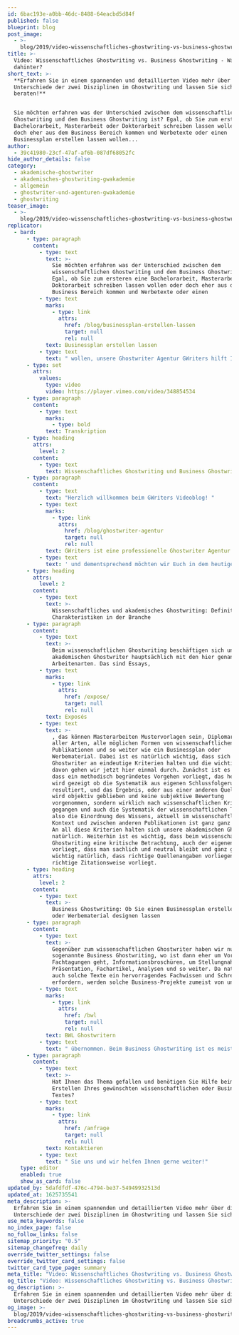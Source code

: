 ```yaml
---
id: 6bac193e-a0bb-46dc-8488-64eacbd5d84f
published: false
blueprint: blog
post_image:
  - >-
    blog/2019/video-wissenschaftliches-ghostwriting-vs-business-ghostwriting-was-steckt-dahinter/2019-07-18-Wissenschaftliches_Ghostwriting_vs_Business_Ghostwriting-Was_steckt_dahinter_classic_Thumbnail-(1).png
title: >-
  Video: Wissenschaftliches Ghostwriting vs. Business Ghostwriting - Was steckt
  dahinter?
short_text: >-
  **Erfahren Sie in einem spannenden und detaillierten Video mehr über die
  Unterschiede der zwei Disziplinen im Ghostwriting und lassen Sie sich
  beraten!**


  Sie möchten erfahren was der Unterschied zwischen dem wissenschaftlichen
  Ghostwriting und dem Business Ghostwriting ist? Egal, ob Sie zum ersteren eine
  Bachelorarbeit, Masterarbeit oder Doktorarbeit schreiben lassen wollen oder
  doch eher aus dem Business Bereich kommen und Werbetexte oder einen
  Businessplan erstellen lassen wollen...
author:
  - 39c41980-23cf-47af-af6b-087df68052fc
hide_author_details: false
category:
  - akademische-ghostwriter
  - akademisches-ghostwriting-gwakademie
  - allgemein
  - ghostwriter-und-agenturen-gwakademie
  - ghostwriting
teaser_image:
  - >-
    blog/2019/video-wissenschaftliches-ghostwriting-vs-business-ghostwriting-was-steckt-dahinter/2019-07-18-Wissenschaftliches_Ghostwriting_vs_Business_Ghostwriting-Was_steckt_dahinter_classic_Thumbnail-(1).png
replicator:
  - bard:
      - type: paragraph
        content:
          - type: text
            text: >-
              Sie möchten erfahren was der Unterschied zwischen dem
              wissenschaftlichen Ghostwriting und dem Business Ghostwriting ist?
              Egal, ob Sie zum ersteren eine Bachelorarbeit, Masterarbeit oder
              Doktorarbeit schreiben lassen wollen oder doch eher aus dem
              Business Bereich kommen und Werbetexte oder einen
          - type: text
            marks:
              - type: link
                attrs:
                  href: /blog/businessplan-erstellen-lassen
                  target: null
                  rel: null
            text: Businessplan erstellen lassen
          - type: text
            text: " wollen, unsere Ghostwriter Agentur GWriters hilft Ihnen dabei mit geprüfter Qualität, Zuverlässigkeit und Preissicherheit. Schauen Sie das Video an oder lesen Sie unsere Transkription, um zu erfahren was die grundliegenden Unterschiede zwischen den beiden Bereichen sind."
      - type: set
        attrs:
          values:
            type: video
            video: https://player.vimeo.com/video/348854534
      - type: paragraph
        content:
          - type: text
            marks:
              - type: bold
            text: Transkription
      - type: heading
        attrs:
          level: 2
        content:
          - type: text
            text: Wissenschaftliches Ghostwriting und Business Ghostwriting
      - type: paragraph
        content:
          - type: text
            text: "Herzlich willkommen beim GWriters Videoblog! "
          - type: text
            marks:
              - type: link
                attrs:
                  href: /blog/ghostwriter-agentur
                  target: null
                  rel: null
            text: GWriters ist eine professionelle Ghostwriter Agentur
          - type: text
            text: ' und dementsprechend möchten wir Euch in dem heutigen Video einmal unsere zwein Kernbereiche vorstellen. Das Video lautet deshalb "Wissenschaftliches versus Business Ghostwriting". Warum wir diese zwei Bereiche unterscheiden, ist ganz einfach, denn beide Bereiche haben ganz ganz unterschiedliche Kriterien, nach denen unsere Ghostwriter gehen müssen und in dem Video heute stellen wir Euch diese beiden Bereiche und deren Kriterien einmal gegenüber und einmal vor.'
      - type: heading
        attrs:
          level: 2
        content:
          - type: text
            text: >-
              Wissenschaftliches und akademisches Ghostwriting: Definition und
              Charakteristiken in der Branche
      - type: paragraph
        content:
          - type: text
            text: >-
              Beim wissenschaftlichen Ghostwriting beschäftigen sich unsere
              akademischen Ghostwriter hauptsächlich mit den hier genannten
              Arbeitenarten. Das sind Essays,
          - type: text
            marks:
              - type: link
                attrs:
                  href: /expose/
                  target: null
                  rel: null
            text: Exposés
          - type: text
            text: >-
              , das können Masterarbeiten Mustervorlagen sein, Diplomarbeiten
              aller Arten, alle möglichen Formen von wissenschaftlichen
              Publikationen und so weiter wie ein Businessplan oder
              Werbematerial. Dabei ist es natürlich wichtig, dass sich die
              Ghostwriter an eindeutige Kriterien halten und die wichtigsten
              davon gehen wir jetzt hier einmal durch. Zunächst ist es wichtig,
              dass ein methodisch begründetes Vorgehen vorliegt, das heißt, es
              wird gezeigt ob die Systematik aus eigenen Schlussfolgerung
              resultiert, und das Ergebnis, oder aus einer anderen Quelle. Es
              wird objektiv geblieben und keine subjektive Bewertung
              vorgenommen, sondern wirklich nach wissenschaftlichen Kriterien
              gegangen und auch die Systematik der wissenschaftlichen Texte,
              also die Einordnung des Wissens, aktuell im wissenschaftlichen
              Kontext und zwischen anderen Publikationen ist ganz ganz wichtig.
              An all diese Kriterien halten sich unsere akademischen Ghostwriter
              natürlich. Weiterhin ist es wichtig, dass beim wissenschaftlichen
              Ghostwriting eine kritische Betrachtung, auch der eigenen Thesen
              vorliegt, dass man sachlich und neutral bleibt und ganz ganz
              wichtig natürlich, dass richtige Quellenangaben vorliegen und die
              richtige Zitationsweise vorliegt.
      - type: heading
        attrs:
          level: 2
        content:
          - type: text
            text: >-
              Business Ghostwriting: Ob Sie einen Businessplan erstellen lassen
              oder Werbematerial designen lassen
      - type: paragraph
        content:
          - type: text
            text: >-
              Gegenüber zum wissenschaftlichen Ghostwriter haben wir nun das
              sogenannte Business Ghostwriting, wo ist dann eher um Vorträge zu
              Fachtagungen geht, Informationsbroschüren, um Stellungnahmen,
              Präsentation, Fachartikel, Analysen und so weiter. Da natürlich
              auch solche Texte ein hervorragendes Fachwissen und Schreibtalent
              erfordern, werden solche Business-Projekte zumeist von unseren
          - type: text
            marks:
              - type: link
                attrs:
                  href: /bwl
                  target: null
                  rel: null
            text: BWL Ghostwritern
          - type: text
            text: " übernommen. Beim Business Ghostwriting ist es meist ganz ganz wichtig, dass mit den Informationen auch vertraulich umgegangen wird Grundsätzlich ist bei all unseren akademischen Ghostwriter und natürlich auch bei den Business Ghostwritern Diskretion an erster Stelle. Das heißt, die Informationen werden bei uns, bei GWriters, immer vertraulich behandelt. Wichtig ist auch, dass man den Ausdruck etwas unterscheidet. Man muss sich nicht wie im wissenschaftlichen Arbeiten so sehr spezifisch ausdrücken aber schon auf einem Business Level. Man sollte politisch korrekt bleiben, was unsere Business Ghostwriter eben auch tun und auf eine kurze und knappe aber dadurch präzise und prägnante Ausdrucksweise achten Weiterhin ist es wichtig eine detaillierte Konkurrenzanalyse zu betreiben und teilweise eben zielgerichtete grafische Elemente mit in die Arbeit einzubringen und dementsprechend die Ergebnisse ordentlich und geschmackvoll zu visualisieren. Ich hoffe ich konnte Euch dazu einmal das wissenschaftliche Ghostwriting dem Business Ghostwriting gegenüberstellen und etwas besser erklären was die Kriterien unserer akademischen Ghostwriter und unserer Business Ghostwriter sind und freue mich, dass Ihr auch diesmal wieder mit dabei wart."
      - type: paragraph
        content:
          - type: text
            text: >-
              Hat Ihnen das Thema gefallen und benötigen Sie Hilfe beim
              Erstellen Ihres gewünschten wissenschaftlichen oder Business
              Textes?
          - type: text
            marks:
              - type: link
                attrs:
                  href: /anfrage
                  target: null
                  rel: null
            text: Kontaktieren
          - type: text
            text: " Sie uns und wir helfen Ihnen gerne weiter!"
    type: editor
    enabled: true
    show_as_card: false
updated_by: 5dafdfdf-476c-4794-be37-54949932513d
updated_at: 1625735541
meta_description: >-
  Erfahren Sie in einem spannenden und detaillierten Video mehr über die
  Unterschiede der zwei Disziplinen im Ghostwriting und lassen Sie sich beraten!
use_meta_keywords: false
no_index_page: false
no_follow_links: false
sitemap_priority: "0.5"
sitemap_changefreq: daily
override_twitter_settings: false
override_twitter_card_settings: false
twitter_card_type_page: summary
meta_title: "Video: Wissenschaftliches Ghostwriting vs. Business Ghostwriting"
og_title: "Video: Wissenschaftliches Ghostwriting vs. Business Ghostwriting"
og_description: >-
  Erfahren Sie in einem spannenden und detaillierten Video mehr über die
  Unterschiede der zwei Disziplinen im Ghostwriting und lassen Sie sich beraten!
og_image: >-
  blog/2019/video-wissenschaftliches-ghostwriting-vs-business-ghostwriting-was-steckt-dahinter/2019-07-18-Wissenschaftliches_Ghostwriting_vs_Business_Ghostwriting-Was_steckt_dahinter_classic_Thumbnail-(1).png
breadcrumbs_active: true
---
```

